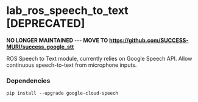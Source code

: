 # lab_ros_speech_to_text [DEPRECATED]
**NO LONGER MAINTAINED --- MOVE TO https://github.com/SUCCESS-MURI/success_google_stt**

ROS Speech to Text module, currently relies on Google Speech API. Allow continuous speech-to-text from microphone inputs.

### Dependencies
`pip install --upgrade google-cloud-speech`
